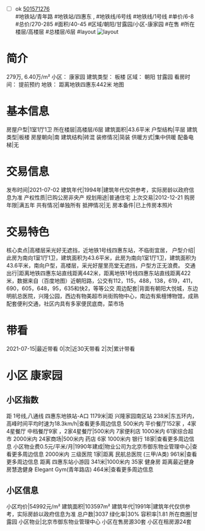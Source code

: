 - [ ] ok [501571276](https://bj.5i5j.com/ershoufang/501571276.html)  
 #地铁站/青年路 #地铁站/四惠东 ,  #地铁线/6号线 #地铁线/1号线
#单价/6-8 #总价/270-285 #面积/40-45   #区域/朝阳/甘露园/小区-康家园 #在售 #所在楼层/高楼层 #总楼层/6层 #layout 
![layout](http://image2a.5i5j.com/bdir/layout/7b5ee2db131f49d4ad6c2129850d44a9.jpg_P5.jpg) 
# 简介 
 279万,  6.40万/m² 
小区： 康家园
建筑类型： 板楼
区域： 朝阳 甘露园
看房时间： 提前预约
地铁： 距离地铁四惠东442米 地图
# 基本信息 
 房屋户型|1室1厅1卫
所在楼层|高楼层/6层
建筑面积|43.6平米
户型结构|平层
建筑类型|板楼
房屋朝向|南
建筑结构|砖混
装修情况|简装
供暖方式|集中供暖
配备电梯|无
# 交易信息 
 发布时间|2021-07-02
建筑年代|1994年|建筑年代仅供参考，实际房龄以政府信息为准
产权性质|已购公房非央产
规划用途|普通住宅
上次交易|2012-12-21
购房年限|满五年
共有情况|单独所有
抵押情况|无
房本备件|已上传房本照片
# 交易特色 
 核心卖点|高楼层采光好无遮挡，近地铁1号线四惠东站，不临街宜居，
户型介绍|此房为南向1室1厅1卫，建筑面积为43.6平米，此房为南向1室1厅1卫，建筑面积为43.6平米，南向户型，高楼层，采光好屋里亮堂无遮挡，户型方正无浪费。
交通出行|距离地铁四惠东站直线距离442米，距离地铁1号线四惠东站直线距离422米，数据来自（百度地图）近朝阳路，公交有112，115，488，138，619，411，690，605，648，95，635和快2，等等公交
周边配套|背面有朝阳大悦城，东边明航总医院，兴隆公园，西边有物美超市尚街购物中心，南边有紫檀博物馆，成熟配套便利交通，社区内具有多家便民底商，菜市场
# 带看 
 2021-07-15|最近带看	 0|次|近30天带看	 2|次|累计带看
# 小区 康家园
## 小区指数 
 距 1号线,八通线 四惠东地铁站-A口 1179米|距 兴隆家园南区站 238米|东五环内， 高峰时间平均时速为18.3km/h|查看更多周边信息
500米内 平价餐厅152家 ，4家4星餐厅
中档餐厅9家 ，2家4星餐厅|500米内 7家便利店
1000米内 61家综合超市
2000米内 24家商场|500米内 药店 6家
1000米内 银行 18家|查看更多周边信息
小区物业费0.5元/平米/月|1990年建成|物业公司为北京市御东物业管理中心|查看更多周边信息
2000米内 三级医院 1家|距离 民航总医院 (三甲/A类) 961米|查看更多周边信息
距离 四惠东站小游园 341米|1000米内 35家 健身房
距离最近健身房慧逸健身 Elegant Gym(青年路店) 464米|查看更多周边信息
## 小区信息 
 小区均价|54992元/m²
建筑面积|103597m²
建筑年代|1991年|建筑年代仅供参考，实际房龄以政府信息为准
总户数|3037
绿化率|30%
容积率|1.81
所在商圈|甘露园
小区物业|北京市御东物业管理中心
小区在售房源30套
小区在租房源24套

